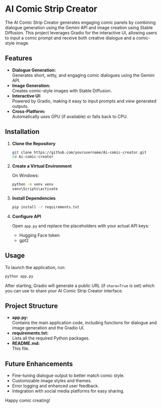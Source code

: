 # AI Comic Strip Creator

The AI Comic Strip Creator generates engaging comic panels by combining dialogue generation using the Gemini API and image creation using Stable Diffusion. This project leverages Gradio for the interactive UI, allowing users to input a comic prompt and receive both creative dialogue and a comic-style image.

## Features

- **Dialogue Generation:**  
  Generates short, witty, and engaging comic dialogues using the Gemini API.
- **Image Generation:**  
  Creates comic-style images with Stable Diffusion.
- **Interactive UI:**  
  Powered by Gradio, making it easy to input prompts and view generated outputs.
- **Cross-Platform:**  
  Automatically uses GPU (if available) or falls back to CPU.

## Installation

1. **Clone the Repository**

   ```sh
   git clone https://github.com/yourusername/Ai-comic-creator.git
   cd Ai-comic-creator
   ```

2. **Create a Virtual Environment**

   On Windows:

   ```sh
   python -m venv venv
   venv\Scripts\activate
   ```

3. **Install Dependencies**

   ```sh
   pip install -r requirements.txt
   ```

4. **Configure API**

   Open `app.py` and replace the placeholders with your actual API keys:
   - Hugging Face token
   - gpt2

## Usage

To launch the application, run:

```sh
python app.py
```

After starting, Gradio will generate a public URL (if `share=True` is set) which you can use to share your AI Comic Strip Creator interface.

## Project Structure

- **app.py:**  
  Contains the main application code, including functions for dialogue and image generation and the Gradio UI.
- **requirements.txt:**  
  Lists all the required Python packages.
- **README.md:**  
  This file.

## Future Enhancements

- Fine-tuning dialogue output to better match comic style.
- Customizable image styles and themes.
- Error logging and enhanced user feedback.
- Integration with social media platforms for easy sharing.


Happy comic creating!
